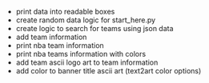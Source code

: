 - print data into readable boxes 
- create random data logic for start_here.py 
- create logic to search for teams using json data 
- add team information 
- print nba team information 
- print nba teams information with colors 
- add team ascii logo art to team information
- add color to banner title ascii art (text2art color options)